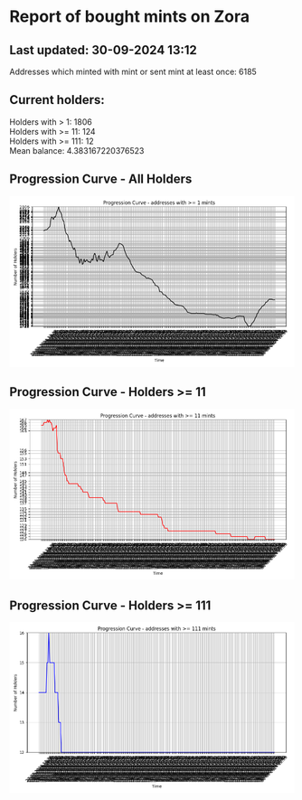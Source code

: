 # Report of bought mints on Zora
## Last updated: 30-09-2024 13:12
Addresses which minted with mint or sent mint at least once: 6185

## Current holders:
Holders with > 1: 1806  
Holders with >= 11: 124  
Holders with >= 111: 12  
Mean balance: 4.383167220376523  

## Progression Curve - All Holders
![addresses with >= 1 mint](progression_curve_all.png)
## Progression Curve - Holders >= 11
![addresses with >= 11 mints](progression_curve_gt_11.png)
## Progression Curve - Holders >= 111
![addresses with >= 111 mints](progression_curve_gt_111.png)
